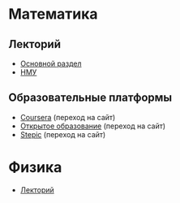 
# Математика
## Лекторий
+ [Основной раздел](https://github.com/ostatkivoli/mathematics/blob/master/lectures.md)
+ [НМУ](https://github.com/ostatkivoli/mathematics/blob/master/nmu.md)

## Образовательные платформы
+ [Coursera](https://www.coursera.org/browse/math-and-logic?_facet_changed_=true&languages=ru) (переход на сайт)
+ [Открытое образование](https://openedu.ru/course/#group=124) (переход на сайт)
+ [Stepic](https://stepik.org/catalog?tag=22760) (переход на сайт)

# Физика
+ [Лекторий](https://github.com/ostatkivoli/mathematics/blob/master/physics.md)
